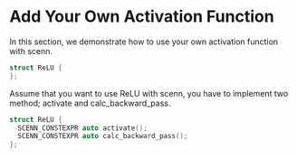 # Add Your Own Activation Function
In this section, we demonstrate how to use your own activation function with scenn.

```cpp
struct ReLU {
};
```

Assume that you want to use ReLU with scenn, you have to implement two method; activate and calc_backward_pass.

```cpp
struct ReLU {
  SCENN_CONSTEXPR auto activate();
  SCENN_CONSTEXPR auto calc_backward_pass();
};
```